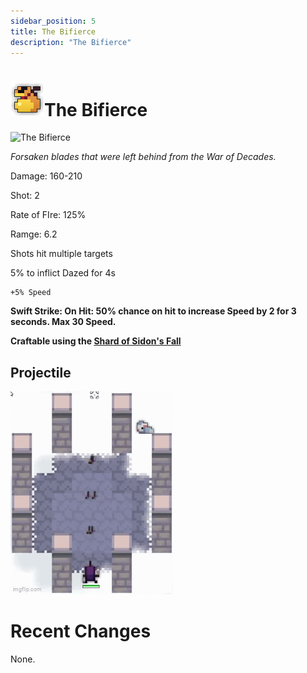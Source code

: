 ```yaml
---
sidebar_position: 5
title: The Bifierce
description: "The Bifierce"
---
```


# ![lg](https://github.com/Terracidal/Gifs/blob/fd5f0e64bcbc4075af925d2d0b5b7f10f68c4527/Legendary_Bag.png)The Bifierce

![The Bifierce](https://vwiki.valorserver.com/api/item/picture/The%20Bifierce)

<i>Forsaken blades that were left behind from the War of Decades.</i>


Damage: 160-210

Shot: 2 

Rate of FIre: 125%

Ramge: 6.2

Shots hit multiple targets

5% to inflict Dazed for 4s

    +5% Speed
    
**Swift Strike: On Hit: 50% chance on hit to increase Speed by 2 for 3 seconds. Max 30 Speed.**

**Craftable using the [Shard of Sidon's Fall](https://wiki.valorserver.com/docs/items/The%20Actual%20Showcase/Sidon_Shard_Showcase)** 
## Projectile

![The Bifierce Projectile](https://raw.githubusercontent.com/Terracidal/Gifs/refs/heads/main/9ff5aj.gif)

# Recent Changes
None.
